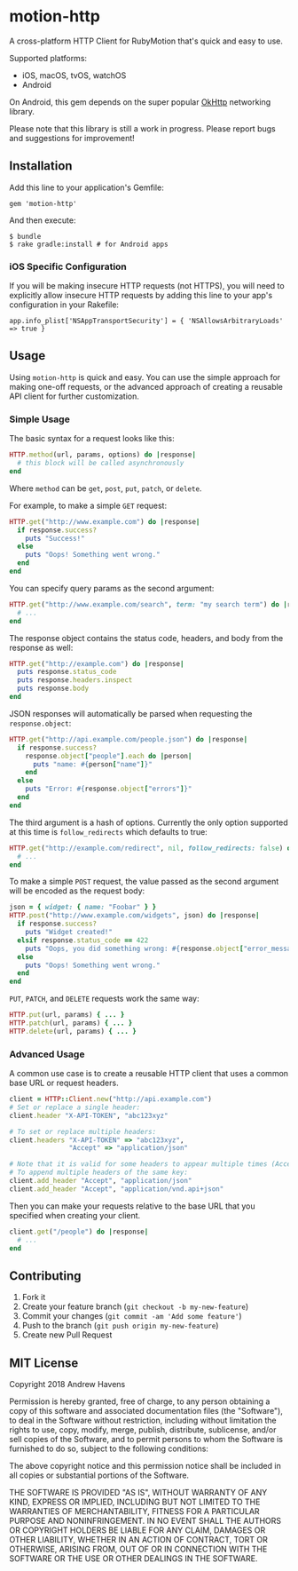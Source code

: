 # motion-http

A cross-platform HTTP Client for RubyMotion that's quick and easy to use.

Supported platforms:
- iOS, macOS, tvOS, watchOS
- Android

On Android, this gem depends on the super popular [OkHttp](http://square.github.io/okhttp/) networking library.

Please note that this library is still a work in progress. Please report bugs and suggestions for improvement!

## Installation

Add this line to your application's Gemfile:

    gem 'motion-http'

And then execute:

    $ bundle
    $ rake gradle:install # for Android apps

### iOS Specific Configuration

If you will be making insecure HTTP requests (not HTTPS), you will need to explicitly allow insecure HTTP requests by adding this line to your app's configuration in your Rakefile:

    app.info_plist['NSAppTransportSecurity'] = { 'NSAllowsArbitraryLoads' => true }

## Usage

Using `motion-http` is quick and easy. You can use the simple approach for making one-off requests, or the advanced approach of creating a reusable API client for further customization.

### Simple Usage

The basic syntax for a request looks like this:
```ruby
HTTP.method(url, params, options) do |response|
  # this block will be called asynchronously
end
```
Where `method` can be `get`, `post`, `put`, `patch`, or `delete`.

For example, to make a simple `GET` request:
```ruby
HTTP.get("http://www.example.com") do |response|
  if response.success?
    puts "Success!"
  else
    puts "Oops! Something went wrong."
  end
end
```

You can specify query params as the second argument:
```ruby
HTTP.get("http://www.example.com/search", term: "my search term") do |response|
  # ...
end
```

The response object contains the status code, headers, and body from the response as well:
```ruby
HTTP.get("http://example.com") do |response|
  puts response.status_code
  puts response.headers.inspect
  puts response.body
end
```

JSON responses will automatically be parsed when requesting the `response.object`:
```ruby
HTTP.get("http://api.example.com/people.json") do |response|
  if response.success?
    response.object["people"].each do |person|
      puts "name: #{person["name"]}"
    end
  else
    puts "Error: #{response.object["errors"]}"
  end
end
```

The third argument is a hash of options. Currently the only option supported at this time is `follow_redirects` which defaults to true:
```ruby
HTTP.get("http://example.com/redirect", nil, follow_redirects: false) do |response|
  # ...
end
```

To make a simple `POST` request, the value passed as the second argument will be encoded as the request body:
```ruby
json = { widget: { name: "Foobar" } }
HTTP.post("http://www.example.com/widgets", json) do |response|
  if response.success?
    puts "Widget created!"
  elsif response.status_code == 422
    puts "Oops, you did something wrong: #{response.object["error_message"]}"
  else
    puts "Oops! Something went wrong."
  end
end
```

`PUT`, `PATCH`, and `DELETE` requests work the same way:
```ruby
HTTP.put(url, params) { ... }
HTTP.patch(url, params) { ... }
HTTP.delete(url, params) { ... }
```

### Advanced Usage

A common use case is to create a reusable HTTP client that uses a common base URL or request headers.

```ruby
client = HTTP::Client.new("http://api.example.com")
# Set or replace a single header:
client.header "X-API-TOKEN", "abc123xyz"

# To set or replace multiple headers:
client.headers "X-API-TOKEN" => "abc123xyz",
               "Accept" => "application/json"

# Note that it is valid for some headers to appear multiple times (Accept, Vary, etc).
# To append multiple headers of the same key:
client.add_header "Accept", "application/json"
client.add_header "Accept", "application/vnd.api+json"
```

Then you can make your requests relative to the base URL that you specified when creating your client.
```ruby
client.get("/people") do |response|
  # ...
end
```

## Contributing

1. Fork it
2. Create your feature branch (`git checkout -b my-new-feature`)
3. Commit your changes (`git commit -am 'Add some feature'`)
4. Push to the branch (`git push origin my-new-feature`)
5. Create new Pull Request

## MIT License

Copyright 2018 Andrew Havens

Permission is hereby granted, free of charge, to any person obtaining a copy of this software and associated documentation files (the "Software"), to deal in the Software without restriction, including without limitation the rights to use, copy, modify, merge, publish, distribute, sublicense, and/or sell copies of the Software, and to permit persons to whom the Software is furnished to do so, subject to the following conditions:

The above copyright notice and this permission notice shall be included in all copies or substantial portions of the Software.

THE SOFTWARE IS PROVIDED "AS IS", WITHOUT WARRANTY OF ANY KIND, EXPRESS OR IMPLIED, INCLUDING BUT NOT LIMITED TO THE WARRANTIES OF MERCHANTABILITY, FITNESS FOR A PARTICULAR PURPOSE AND NONINFRINGEMENT. IN NO EVENT SHALL THE AUTHORS OR COPYRIGHT HOLDERS BE LIABLE FOR ANY CLAIM, DAMAGES OR OTHER LIABILITY, WHETHER IN AN ACTION OF CONTRACT, TORT OR OTHERWISE, ARISING FROM, OUT OF OR IN CONNECTION WITH THE SOFTWARE OR THE USE OR OTHER DEALINGS IN THE SOFTWARE.
